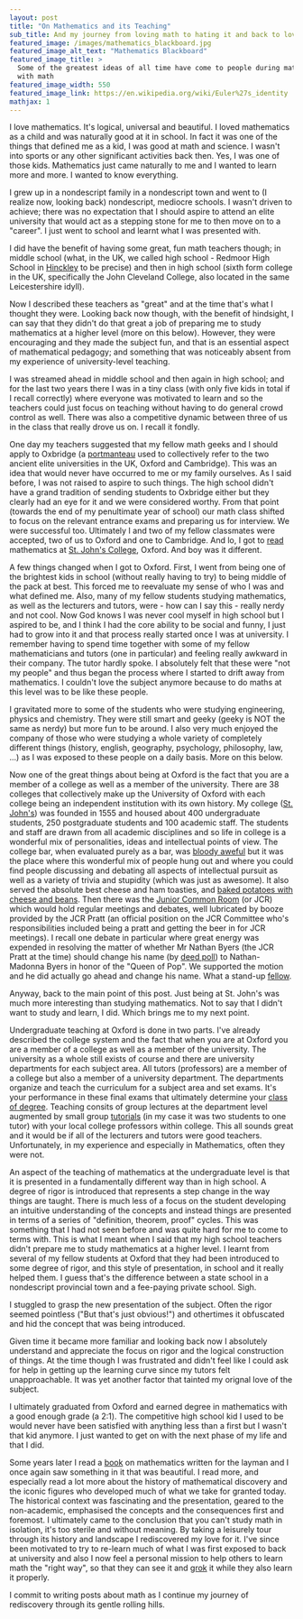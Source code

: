 ```yaml
---
layout: post
title: "On Mathematics and its Teaching"
sub_title: And my journey from loving math to hating it and back to loving it again
featured_image: /images/mathematics_blackboard.jpg
featured_image_alt_text: "Mathematics Blackboard"
featured_image_title: >
  Some of the greatest ideas of all time have come to people during math class ... none of which have anything to do
  with math
featured_image_width: 550
featured_image_link: https://en.wikipedia.org/wiki/Euler%27s_identity
mathjax: 1
---
```


I love mathematics.  It's logical, universal and beautiful.  I loved mathematics as a child and was naturally good at it
in school.  In fact it was one of the things that defined me as a kid, I was good at math and science.  I wasn't into
sports or any other significant activities back then.  Yes, I was one of those kids.  Mathematics just came naturally to
me and I wanted to learn more and more.  I wanted to know everything.

I grew up in a nondescript family in a nondescript town and went to (I realize now, looking back) nondescript, mediocre
schools.  I wasn't driven to achieve; there was no expectation that I should aspire to attend an elite university that
would act as a stepping stone for me to then move on to a "career".  I just went to school and learnt what I was
presented with.

I did have the benefit of having some great, fun math teachers though; in middle school (what, in the UK, we called high
school - Redmoor High School in [Hinckley](https://www.urbandictionary.com/define.php?term=shit-hole) to be precise)
and then in high school (sixth form college in the UK, specifically the John Cleveland College, also
located in the same Leicestershire idyll).

Now I described these teachers as "great" and at the time that's what I thought they were.  Looking back now though,
with the benefit of hindsight, I can say that they didn't do that great a job of preparing me to study mathematics at a
higher level (more on this below).  However, they were encouraging and they made the subject fun, and that is an
essential aspect of mathematical pedagogy; and something that was noticeably absent from my experience of
university-level teaching.

I was streamed ahead in middle school and then again in high school; and for the last two years there I was in a tiny
class (with only five kids in total if I recall correctly) where everyone was motivated to learn and so the teachers
could just focus on teaching without having to do general crowd control as well.  There was also a competitive dynamic
between three of us in the class that really drove us on.  I recall it fondly.

One day my teachers suggested that my fellow math geeks and I should apply to Oxbridge (a 
[portmanteau](https://en.wikipedia.org/wiki/Portmanteau) used to collectively refer to the two ancient elite
universities in the UK, Oxford and Cambridge).  This was an idea that would never have occurred to me or my family
ourselves.  As I said before, I was not raised to aspire to such things.  The high school didn't have a grand tradition
of sending students to Oxbridge either but they clearly had an eye for it and we were considered worthy.  From that
point (towards the end of my penultimate year of school) our math class shifted to focus on the relevant entrance exams
and preparing us for interview.  We were successful too.  Ultimately I and two of my fellow classmates were accepted,
two of us to Oxford and one to Cambridge.  And lo, I got to
[read](https://academia.stackexchange.com/questions/9524/when-referring-to-study-at-oxford-why-is-the-word-read-used)
mathematics at [St. John's College](https://www.sjc.ox.ac.uk/), Oxford.  And boy was it different.

A few things changed when I got to Oxford.  First, I went from being one of the brightest kids in school (without really
having to try) to being middle of the pack at best.  This forced me to reevaluate my sense of who I was and what defined
me.  Also, many of my fellow students studying mathematics, as well as the lecturers and tutors, were - how can I say
this - really nerdy and not cool.  Now God knows I was never cool myself in high school but I aspired to be, and I think
I had the core ability to be social and funny, I just had to grow into it and that process really started once I was at
university.  I remember having to spend time together with some of my fellow mathematicians and tutors (one in
particular) and feeling really awkward in their company.  The tutor hardly spoke.  I absolutely felt that these were
"not my people" and thus began the process where I started to drift away from mathematics.  I couldn't love the subject
anymore because to do maths at this level was to be like these people.

I gravitated more to some of the students who were studying engineering, physics and chemistry.  They were still smart
and geeky (geeky is NOT the same as nerdy) but more fun to be around.  I also very much enjoyed the company of those who
were studying a whole variety of completely different things (history, english, geography, psychology, philosophy, law,
...) as I was exposed to these people on a daily basis.  More on this below.

Now one of the great things about being at Oxford is the fact that you are a member of a college as well as a member of
the university.  There are 38 colleges that collectively make up the University of Oxford with each college being an
independent institution with its own history.  My college
([St. John's](https://en.wikipedia.org/wiki/St_John%27s_College,_Oxford)) was founded in 1555 and housed about 400
undergraduate students, 250 postgraduate students and 100 academic staff.  The students and staff are drawn from all
academic disciplines and so life in college is a wonderful mix of personalities, ideas and intellectual points of view.
The college bar, when evaluated purely as a bar, was
[bloody aweful](http://cherwell.org/2015/03/07/bar-review-st-johns/) but it was the place where this wonderful mix of
people hung out and where you could find people discussing and debating all aspects of intellectual pursuit as well as a
variety of trivia and stupidity (which was just as awesome).  It also served the absolute best cheese and ham toasties,
and [baked potatoes with cheese and beans](/images/baked_potato_with_cheese_and_beans.jpg).  Then there was the
[Junior Common Room](https://en.wikipedia.org/wiki/Common_Room_(university)) (or JCR) which would hold regular meetings
and debates, well lubricated by booze provided by the JCR Pratt (an official position on the JCR Committee who's
responsibilities included being a pratt and getting the beer in for JCR meetings).  I recall one debate in particular
where great energy was expended in resolving the matter of whether Mr Nathan Byers (the JCR Pratt at the time) should
change his name (by [deed poll](https://en.wikipedia.org/wiki/Deed_poll)) to Nathan-Madonna Byers in honor of the
"Queen of Pop".  We supported the motion and he did actually go ahead and change his name.  What a stand-up
[fellow](https://us.linkedin.com/in/nabyers).

Anyway, back to the main point of this post.  Just being at St. John's was much more interesting than studying
mathematics.  Not to say that I didn't want to study and learn, I did.  Which brings me to my next point.

Undergraduate teaching at Oxford is done in two parts.  I've already described the college system and the fact that when
you are at Oxford you are a member of a college as well as a member of the university.  The university as a whole still
exists of course and there are university departments for each subject area.  All tutors (professors) are a member of a
college but also a member of a university department.  The departments organize and teach the curriculum for a subject
area and set exams.  It's your performance in these final exams that ultimately determine your
[class of degree](https://en.wikipedia.org/wiki/British_undergraduate_degree_classification).
Teaching consits of group lectures at the department level augmented by small group
[tutorials](https://www.greenes.org.uk/our-history/the-history-of-the-tutorial/) (in my case it was two students to one
tutor) with your local college professors within college.  This all sounds great and it would be if all of the lecturers
and tutors were good teachers.  Unfortunately, in my experience and especially in Mathematics, often they were not.

An aspect of the teaching of mathematics at the undergraduate level is that it is presented in a fundamentally different
way than in high school.  A degree of rigor is introduced that represents a step change in the way things are taught.
There is much less of a focus on the student developing an intuitive understanding of the concepts and instead things
are presented in terms of a series of "definition, theorem, proof" cycles.  This was something that I had not seen
before and was quite hard for me to come to terms with.  This is what I meant when I said that my high school teachers
didn't prepare me to study mathematics at a higher level.  I learnt from several of my fellow students at Oxford that
they had been introduced to some degree of rigor, and this style of presentation, in school and it really helped them.
I guess that's the difference between a state school in a nondescript provincial town and a fee-paying private school.
Sigh.

I stuggled to grasp the new presentation of the subject.  Often the rigor seemed pointless ("But that's just obvious!")
and othertimes it obfuscated and hid the concept that was being introduced.

Given time it became more familiar and looking back now I absolutely understand and appreciate the focus on rigor and
the logical construction of things. At the time though I was frustrated and didn't feel like I could ask for help in
getting up the learning curve since my tutors felt unapproachable.  It was yet another factor that tainted my orignal
love of the subject.

I ultimately graduated from Oxford and earned degree in mathematics with a good enough grade (a 2:1).  The competitive
high school kid I used to be would never have been satisfied with anything less than a first but I wasn't that kid
anymore.  I just wanted to get on with the next phase of my life and that I did.

Some years later I read a [book](https://www.amazon.com/dp/014014739X) on mathematics written for the layman and I once
again saw something in it that was beautiful.  I read more, and especially read a lot more about the history of
mathematical discovery and the iconic figures who developed much of what we take for granted today.  The historical
context was fascinating and the presentation, geared to the non-academic, emphasised the concepts and the consequences
first and foremost.  I ultimately came to the conclusion that you can't study math in isolation, it's too sterile and
without meaning.  By taking a leisurely tour through its history and landscape I rediscovered my love for it.  I've
since been motivated to try to re-learn much of what I was first exposed to back at university and also I now feel a
personal mission to help others to learn math the "right way", so that they can see it and
[grok](https://en.wikipedia.org/wiki/Grok) it while they also learn it properly.

I commit to writing posts about math as I continue my journey of rediscovery through its gentle rolling hills.
